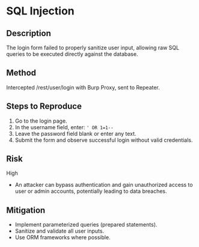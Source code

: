 # SQL Injection

## Description
The login form failed to properly sanitize user input, allowing raw SQL queries to be executed directly against the database.

## Method
Intercepted /rest/user/login with Burp Proxy, sent to Repeater.

## Steps to Reproduce
1. Go to the login page.
2. In the username field, enter: `' OR 1=1--`
3. Leave the password field blank or enter any text.
4. Submit the form and observe successful login without valid credentials.

## Risk
High 
- An attacker can bypass authentication and gain unauthorized access to user or admin accounts, potentially leading to data breaches.

## Mitigation
- Implement parameterized queries (prepared statements).
- Sanitize and validate all user inputs.
- Use ORM frameworks where possible.
